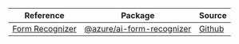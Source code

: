 | Reference | Package | Source |
|---|---|---|
|[Form Recognizer](ai-form-recognizer-readme.md)|[@azure/ai-form-recognizer](https://www.npmjs.com/package/@azure/ai-form-recognizer)|[Github](https://github.com/Azure/azure-sdk-for-js/blob/main/sdk/formrecognizer/ai-form-recognizer)|
